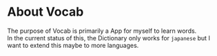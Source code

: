 # About Vocab
The purpose of Vocab is primarily a App for myself to learn words.  
In the current status of this, the Dictionary only works for `japanese` but I want to extend this maybe to more languages.  
